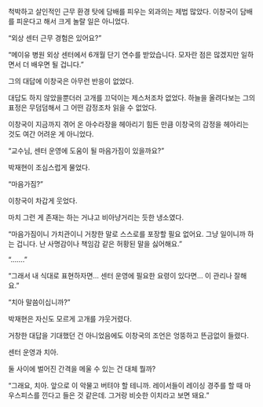 척박하고 살인적인 근무 환경 탓에 담배를 피우는 외과의는 제법 많았다. 이창국이 담배를 피운다고 해서 크게 놀랄 일은 아니었다.

“외상 센터 근무 경험은 있어요?”

“메이유 병원 외상 센터에서 6개월 단기 연수를 받았습니다. 모자란 점은 많겠지만 일하면서 더 배우면 될 겁니다.”

그의 대답에 이창국은 아무런 반응이 없었다.

대답도 하지 않았을뿐더러 고개를 끄덕이는 제스처조차 없었다. 하늘을 올려다보는 그의 표정은 무덤덤해서 그 어떤 감정조차 읽을 수 없었다.

이창국이 지금까지 겪어 온 아수라장을 헤아리기 힘든 만큼 이창국의 감정을 헤아리는 것도 여간 어려운 게 아니었다.

“교수님, 센터 운영에 도움이 될 마음가짐이 있을까요?”

박재현이 조심스럽게 물었다.

“마음가짐?”

이창국이 차갑게 웃었다.

마치 그런 게 존재는 하는 거냐고 비아냥거리는 듯한 냉소였다.

“마음가짐이니 가치관이니 거창한 말로 스스로를 포장할 필요 없어요. 그냥 일이니까 하는 겁니다. 난 사명감이나 책임감 같은 허황된 말을 싫어해요.”

“…….”

“그래서 내 식대로 표현하자면… 센터 운영에 필요한 요령이 있다면… 이 관리나 잘해요.”

“치아 말씀이십니까?”

박재현은 자신도 모르게 고개를 갸웃거렸다.

거창한 대답을 기대했던 건 아니었음에도 이창국의 조언은 엉뚱하고 뜬금없이 들렸다.

센터 운영과 치아.

둘 사이에 벌어진 간격을 메울 수 있는 건 대체 뭘까?

“그래요, 치아. 앞으로 이 악물고 버텨야 할 테니까. 레이서들이 레이싱 경주를 할 때 마우스피스를 낀다고 들은 것 같은데. 그거랑 비슷한 이치라고 보면 돼요.”